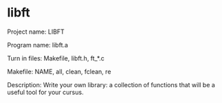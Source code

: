 # libft
Project name: LIBFT

Program name: libft.a

Turn in files: Makefile, libft.h, ft_*.c

Makefile: NAME, all, clean, fclean, re

Description: Write your own library: a collection of functions that will be a useful tool for your cursus.
